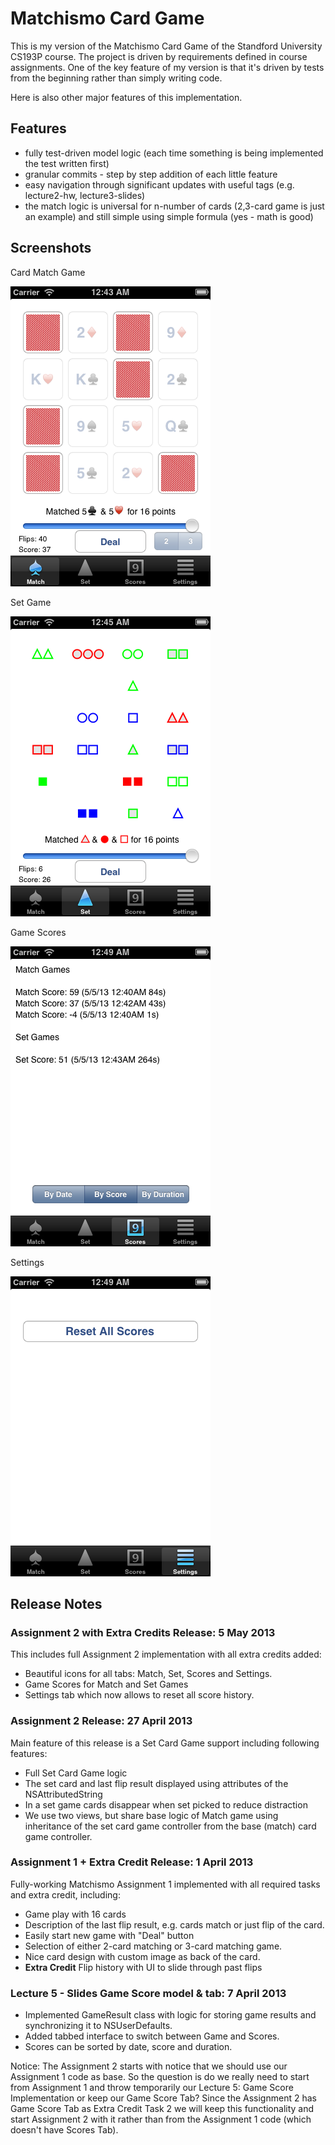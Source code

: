 Matchismo Card Game 
===================

This is my version of the Matchismo Card Game of the Standford University CS193P course. The project is driven by requirements defined in course assignments. One of the key feature of my version is that it's driven by tests from the beginning rather than simply writing code.

Here is also other major features of this implementation.

## Features
- fully test-driven model logic (each time something is being implemented the test written first)
- granular commits - step by step addition of each little feature
- easy navigation through significant updates with useful tags (e.g. lecture2-hw, lecture3-slides)
- the match logic is universal for n-number of cards (2,3-card game is just an example) and still simple using simple formula (yes - math is good)

## Screenshots

Card Match Game

![Card Match Game Screenshot](screenshot-match.png)

Set Game

![Card Match Game Screenshot](screenshot-set.png)

Game Scores

![Game Scores Screenshot](screenshot-scores.png)

Settings

![Settings Screenshot](screenshot-settings.png)

## Release Notes

### Assignment 2 with Extra Credits Release: 5 May 2013
This includes full Assignment 2 implementation with all extra credits added:
 - Beautiful icons for all tabs: Match, Set, Scores and Settings.
 - Game Scores for Match and Set Games
 - Settings tab which now allows to reset all score history.

### Assignment 2 Release: 27 April 2013
Main feature of this release is a Set Card Game support including following features:

 - Full Set Card Game logic
 - The set card and last flip result displayed using attributes of the NSAttributedString
 - In a set game cards disappear when set picked to reduce distraction
 - We use two views, but share base logic of Match game using inheritance of the set card game controller from the base (match) card game controller.

### Assignment 1 + Extra Credit Release: 1 April 2013
Fully-working Matchismo Assignment 1 implemented with all required tasks and extra credit, including:

 - Game play with 16 cards
 - Description of the last flip result, e.g. cards match or just flip of the card.
 - Easily start new game with "Deal" button
 - Selection of either 2-card matching or 3-card matching game.
 - Nice card design with custom image as back of the card.
 - **Extra Credit** Flip history with UI to slide through past flips

### Lecture 5 - Slides Game Score model & tab: 7 April 2013
 - Implemented GameResult class with logic for storing game results and synchronizing it to NSUserDefaults.
 - Added tabbed interface to switch between Game and Scores.
 - Scores can be sorted by date, score and duration.

Notice: The Assignment 2 starts with notice that we should use our Assignment 1 code as base. So the question is do we really need to start from Assignment 1 and throw temporarily our Lecture 5: Game Score Implementation or keep our Game Score Tab? Since the Assignment 2 has Game Score Tab as Extra Credit Task 2 we will keep this functionality and start Assignment 2 with it rather than from the Assignment 1 code (which doesn't have Scores Tab).